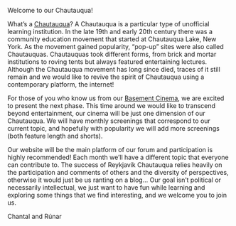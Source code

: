 Welcome to our Chautauqua!

What’s a [Chautauqua](https://en.wikipedia.org/wiki/Chautauqua)? A
Chautauqua is a particular type of unofficial learning institution. In
the late 19th and early 20th century there was a community education
movement that started at Chautauqua Lake, New York. As the movement
gained popularity, “pop-up” sites were also called
Chautauquas. Chautauquas took different forms, from brick and mortar
institutions to roving tents but always featured entertaining
lectures. Although the Chautauqua movement has long since died, traces
of it still remain and we would like to revive the spirit of
Chautauqua using a contemporary platform, the internet!

For those of you who know us from our
[Basement Cinema](http://solvallagata-braedraborgarstigur-cinema.neocities.org/history.html),
we are excited to present the next phase. This time around we would
like to transcend beyond entertainment, our cinema will be just one
dimension of our Chautauqua. We will have monthly screenings that
correspond to our current topic, and hopefully with popularity we will
add more screenings (both feature length and shorts).

Our website will be the main platform of our forum and participation
is highly recommended! Each month we’ll have a different topic that
everyone can contribute to. The success of Reykjavík Chautauqua relies
heavily on the participation and comments of others and the diversity
of perspectives, otherwise it would just be us ranting on a blog… Our
goal isn’t political or necessarily intellectual, we just want to have
fun while learning and exploring some things that we find interesting,
and we welcome you to join us.

Chantal and Rúnar
